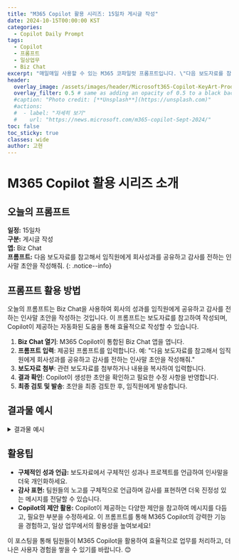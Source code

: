 ```yaml
---
title: "M365 Copilot 활용 시리즈: 15일차 게시글 작성"
date: 2024-10-15T00:00:00 KST
categories:
  - Copilot Daily Prompt
tags:
  - Copilot
  - 프롬프트
  - 일상업무
  - Biz Chat
excerpt: "매일매일 사용할 수 있는 M365 코파일럿 프롬프트입니다. \"다음 보도자료를 참고해서 임직원에게 회사성과를 공유하고 감사를 전하는 인사말 초안을 작성해줘.\""
header:
  overlay_image: /assets/images/header/Microsoft365-Copilot-KeyArt-Productivity-6K-01.png
  overlay_filter: 0.5 # same as adding an opacity of 0.5 to a black background
  #caption: "Photo credit: [**Unsplash**](https://unsplash.com)"
  #actions:
  #  - label: "자세히 보기"
  #    url: "https://news.microsoft.com/m365-copilot-Sept-2024/"
toc: false
toc_sticky: true
classes: wide
author: 고현
---
```


# M365 Copilot 활용 시리즈 소개

## 오늘의 프롬프트

**일정:** 15일차  
**구분:** 게시글 작성  
**앱:** Biz Chat  
**프롬프트:** 다음 보도자료를 참고해서 임직원에게 회사성과를 공유하고 감사를 전하는 인사말 초안을 작성해줘.
{: .notice--info}

## 프롬프트 활용 방법

오늘의 프롬프트는 Biz Chat을 사용하여 회사의 성과를 임직원에게 공유하고 감사를 전하는 인사말 초안을 작성하는 것입니다. 이 프롬프트는 보도자료를 참고하여 작성되며, Copilot이 제공하는 자동화된 도움을 통해 효율적으로 작성할 수 있습니다.

1. **Biz Chat 열기**: M365 Copilot이 통합된 Biz Chat 앱을 엽니다.
2. **프롬프트 입력**: 제공된 프롬프트를 입력합니다. 예: "다음 보도자료를 참고해서 임직원에게 회사성과를 공유하고 감사를 전하는 인사말 초안을 작성해줘."
3. **보도자료 첨부**: 관련 보도자료를 첨부하거나 내용을 복사하여 입력합니다.
4. **결과 확인**: Copilot이 생성한 초안을 확인하고 필요한 수정 사항을 반영합니다.
5. **최종 검토 및 발송**: 초안을 최종 검토한 후, 임직원에게 발송합니다.

## 결과물 예시

<details>
<summary>결과물 예시</summary>

{::options parse_block_html="true" /}

## 결과물

```
안녕하세요, 팀 여러분.

저희 회사가 이번 분기에 놀라운 성과를 거두었다는 소식을 전하게 되어 매우 기쁩니다. 이번 성과는 여러분 모두의 헌신과 노력 덕분입니다. 특히, "구체적인 성과나 프로젝트 언급"에서 보여준 여러분의 열정과 전문성은 정말 대단했습니다.

앞으로도 함께 더 큰 목표를 향해 나아가기를 기대하며, 여러분의 지속적인 협력과 노고에 깊이 감사드립니다.

감사합니다.
"회사명" 드림
```

{::options parse_block_html="false" /}

</details>


## 활용팁

- **구체적인 성과 언급:** 보도자료에서 구체적인 성과나 프로젝트를 언급하여 인사말을 더욱 개인화하세요.
- **감사 표현:** 팀원들의 노고를 구체적으로 언급하며 감사를 표현하면 더욱 진정성 있는 메시지를 전달할 수 있습니다.
- **Copilot의 제안 활용:** Copilot이 제공하는 다양한 제안을 참고하여 메시지를 다듬고, 필요한 부분을 수정하세요.
이 프롬프트를 통해 M365 Copilot의 강력한 기능을 경험하고, 일상 업무에서의 활용성을 높여보세요!

이 포스팅을 통해 팀원들이 M365 Copilot을 활용하여 효율적으로 업무를 처리하고, 더 나은 사용자 경험을 쌓을 수 있기를 바랍니다. 😊
